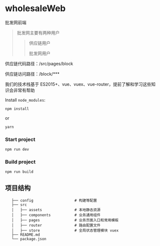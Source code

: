 # wholesaleWeb

批发网前端

> 批发网主要有两种用户
> > 供应链用户
> >
> > 批发网用户

供应链代码路径：/src/pages/block

供应链访问路径：/block/***

我们的技术栈基于 ES2015+、vue、vuex、vue-router，提前了解和学习这些知识会非常有帮助

Install `node_modules`:

```bash
npm install
```
or

```bash
yarn
```

### Start project

```bash
npm run dev
```

### Build project

```bash
npm run build
```

## 项目结构
```
   ├── config                   # 构建等配置
   ├── src
   │   ├── assets               # 本地静态资源
   │   ├── components           # 业务通用组件
   │   ├── pages                # 业务页面入口和常用模板
   │   ├── router               # 路由配置文件
   │   ├── store                # 全局状态管理模块 vuex
   ├── README.md
   └── package.json

```





